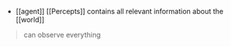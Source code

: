 - [[agent]] [[Percepts]] contains all relevant information about the [[world]]

>can observe everything